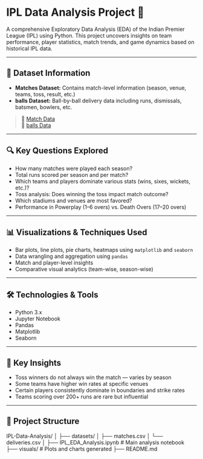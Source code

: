 # IPL Data Analysis Project 🏏

A comprehensive Exploratory Data Analysis (EDA) of the Indian Premier League (IPL) using Python. This project uncovers insights on team performance, player statistics, match trends, and game dynamics based on historical IPL data.

---

## 📁 Dataset Information

- **Matches Dataset:** Contains match-level information (season, venue, teams, toss, result, etc.)
- **balls Dataset:** Ball-by-ball delivery data including runs, dismissals, batsmen, bowlers, etc.

> 📌 [Match Data](https://drive.google.com/file/d/1tfdKTH39s8bhpRbY_Sz5FYO6IRPoFoeG/view?usp=sharing)  
> 📌 [balls Data](https://drive.google.com/file/d/1O6E5DBDSFYSK4D9kandO-ELgFV23GVyi/view?usp=sharing)

---

## 🔍 Key Questions Explored

- How many matches were played each season?
- Total runs scored per season and per match?
- Which teams and players dominate various stats (wins, sixes, wickets, etc.)?
- Toss analysis: Does winning the toss impact match outcome?
- Which stadiums and venues are most favored?
- Performance in Powerplay (1–6 overs) vs. Death Overs (17–20 overs)

---

## 📊 Visualizations & Techniques Used

- Bar plots, line plots, pie charts, heatmaps using `matplotlib` and `seaborn`
- Data wrangling and aggregation using `pandas`
- Match and player-level insights
- Comparative visual analytics (team-wise, season-wise)

---

## 🛠️ Technologies & Tools

- Python 3.x
- Jupyter Notebook
- Pandas
- Matplotlib
- Seaborn

---

## 📌 Key Insights

- Toss winners do not always win the match — varies by season
- Some teams have higher win rates at specific venues
- Certain players consistently dominate in boundaries and strike rates
- Teams scoring over 200+ runs are rare but influential

---

## 📁 Project Structure

IPL-Data-Analysis/
│
├── datasets/
│ ├── matches.csv
│ └── deliveries.csv
│
├── IPL_EDA_Analysis.ipynb # Main analysis notebook
├── visuals/ # Plots and charts generated
├── README.md



